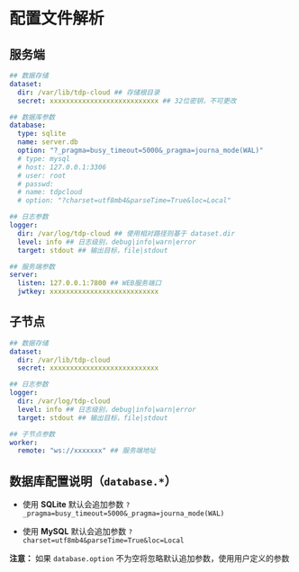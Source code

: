 # 配置文件解析

## 服务端

```yaml
## 数据存储
dataset:
  dir: /var/lib/tdp-cloud ## 存储根目录
  secret: xxxxxxxxxxxxxxxxxxxxxxxxxxx ## 32位密钥，不可更改

## 数据库参数
database:
  type: sqlite
  name: server.db
  option: "?_pragma=busy_timeout=5000&_pragma=journa_mode(WAL)"
  # type: mysql
  # host: 127.0.0.1:3306
  # user: root
  # passwd:
  # name: tdpcloud
  # option: "?charset=utf8mb4&parseTime=True&loc=Local"

## 日志参数
logger:
  dir: /var/log/tdp-cloud ## 使用相对路径则基于 dataset.dir
  level: info ## 日志级别，debug|info|warn|error
  target: stdout ## 输出目标，file|stdout

## 服务端参数
server:
  listen: 127.0.0.1:7800 ## WEB服务端口
  jwtkey: xxxxxxxxxxxxxxxxxxxxxxxxxxx
```

## 子节点

```yaml
## 数据存储
dataset:
  dir: /var/lib/tdp-cloud
  secret: xxxxxxxxxxxxxxxxxxxxxxxxxxx

## 日志参数
logger:
  dir: /var/log/tdp-cloud
  level: info ## 日志级别，debug|info|warn|error
  target: stdout ## 输出目标，file|stdout

## 子节点参数
worker:
  remote: "ws://xxxxxxx" ## 服务端地址
```

## 数据库配置说明（`database.*`）

- 使用 **SQLite** 默认会追加参数 `?_pragma=busy_timeout=5000&_pragma=journa_mode(WAL)`

- 使用 **MySQL**  默认会追加参数 `?charset=utf8mb4&parseTime=True&loc=Local`

**注意：** 如果 `database.option` 不为空将忽略默认追加参数，使用用户定义的参数
